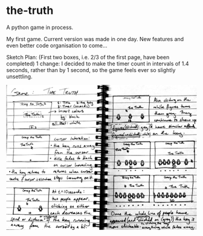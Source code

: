 # the-truth
A python game in process.

My first game. Current version was made in one day. New features and even better code organisation to come...

Sketch Plan: 
(First two boxes, i.e. 2/3 of the first page, have been completed)
1 change: I decided to make the timer count in intervals of 1.4 seconds, rather than by 1 second, so the game feels ever so slightly unsettling.

![alt text](the_truth_plan.jpg)
